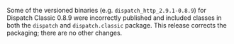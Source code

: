 Some of the versioned binaries (e.g. `dispatch_http_2.9.1-0.8.9`) for
Dispatch Classic 0.8.9 were incorrectly published and included classes
in both the `dispatch` and `dispatch.classic` package. This release
corrects the packaging; there are no other changes.
